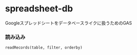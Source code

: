 # spreadsheet-db
Googleスプレッドシートをデータベースライクに扱うためのGAS

### 読み込み

```
readRecords(table, filter, orderby)
```
